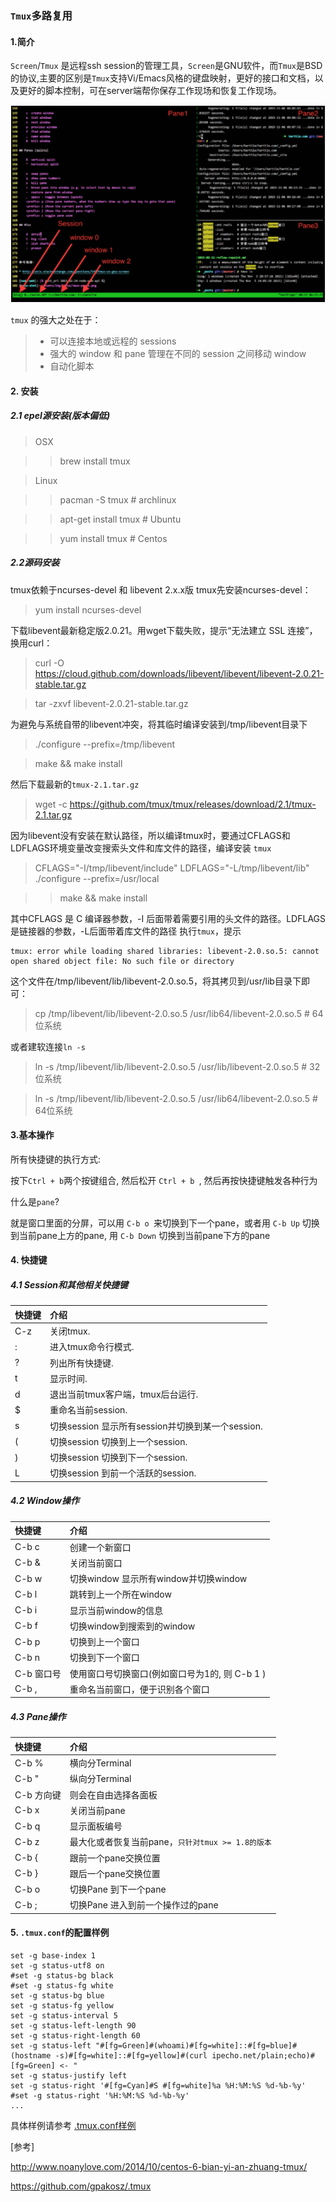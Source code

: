 ### `Tmux`多路复用

#### 1.简介
`Screen`/`Tmux` 是远程ssh session的管理工具，`Screen`是GNU软件，而`Tmux`是BSD的协议,主要的区别是`Tmux`支持Vi/Emacs风格的键盘映射，更好的接口和文档，以及更好的脚本控制，可在server端帮你保存工作现场和恢复工作现场。

![Tmux](./images/tmux.png)

`tmux` 的强大之处在于：

>- 可以连接本地或远程的 sessions
>- 强大的 window 和 pane 管理在不同的 session 之间移动 window
>- 自动化脚本

#### 2. 安装

##### 2.1 epel源安装(版本偏低)

> OSX

>> brew install tmux

> Linux

>> pacman -S tmux          # archlinux

>> apt-get install tmux    # Ubuntu

>> yum install tmux        # Centos

##### 2.2源码安装

tmux依赖于ncurses-devel 和 libevent 2.x.x版
tmux先安装ncurses-devel：

>yum install ncurses-devel

下载libevent最新稳定版2.0.21。用wget下载失败，提示“无法建立 SSL 连接”，换用curl：

>curl -O https://cloud.github.com/downloads/libevent/libevent/libevent-2.0.21-stable.tar.gz

>tar -zxvf libevent-2.0.21-stable.tar.gz

为避免与系统自带的libevent冲突，将其临时编译安装到/tmp/libevent目录下

>./configure --prefix=/tmp/libevent

>make && make install

然后下载最新的`tmux-2.1.tar.gz`

>wget -c https://github.com/tmux/tmux/releases/download/2.1/tmux-2.1.tar.gz

因为libevent没有安装在默认路径，所以编译tmux时，要通过CFLAGS和LDFLAGS环境变量改变搜索头文件和库文件的路径，编译安装 `tmux`

>CFLAGS="-I/tmp/libevent/include" LDFLAGS="-L/tmp/libevent/lib" ./configure --prefix=/usr/local

>>make && make install

其中CFLAGS 是 C 编译器参数，-I 后面带着需要引用的头文件的路径。LDFLAGS 是链接器的参数，-L后面带着库文件的路径
执行`tmux`，提示
```
tmux: error while loading shared libraries: libevent-2.0.so.5: cannot open shared object file: No such file or directory
```
这个文件在/tmp/libevent/lib/libevent-2.0.so.5，将其拷贝到/usr/lib目录下即可：

>cp /tmp/libevent/lib/libevent-2.0.so.5 /usr/lib64/libevent-2.0.so.5 # 64位系统

或者建软连接`ln -s`

>ln -s /tmp/libevent/lib/libevent-2.0.so.5 /usr/lib/libevent-2.0.so.5     # 32位系统

>ln -s /tmp/libevent/lib/libevent-2.0.so.5 /usr/lib64/libevent-2.0.so.5   # 64位系统


#### 3.基本操作

所有快捷键的执行方式:

按下` Ctrl + b `两个按键组合, 然后松开 `Ctrl + b `, 然后再按快捷键触发各种行为

什么是`pane`?

就是窗口里面的分屏，可以用 `C-b o `来切换到下一个pane，或者用 `C-b Up` 切换到当前pane上方的pane, 用 `C-b Down` 切换到当前pane下方的pane


#### 4. 快捷键

##### 4.1 Session和其他相关快捷键

|快捷键|介绍|
|:---------|:---------|
|C-z |关闭tmux.|
|:   |进入tmux命令行模式.|
|?   |列出所有快捷键.|
|t   |显示时间.|
|d   |退出当前tmux客户端，tmux后台运行.|
|$   |重命名当前session.|
|s   |切换session 显示所有session并切换到某一个session.|
|(   |切换session 切换到上一个session.|
|)   |切换session 切换到下一个session.|
|L   |切换session 到前一个活跃的session.|

##### 4.2 Window操作

|快捷键|介绍|
|:---------|:---------|
|C-b c  |创建一个新窗口|
|C-b &  |关闭当前窗口|
|C-b w  |切换window 显示所有window并切换window|
|C-b l	|跳转到上一个所在window|
|C-b i	|显示当前window的信息|
|C-b f	|切换window到搜索到的window|
|C-b p  |切换到上一个窗口|
|C-b n  |切换到下一个窗口|
|C-b 窗口号  |使用窗口号切换窗口(例如窗口号为1的, 则 C-b 1 )|
|C-b ,  |重命名当前窗口，便于识别各个窗口|

##### 4.3 Pane操作

|快捷键|介绍|
|:---------|:---------|
|C-b %       |横向分Terminal|
|C-b "       |纵向分Terminal|
|C-b 方向键  |则会在自由选择各面板|
|C-b x       |关闭当前pane|
|C-b q       |显示面板编号|
|C-b z	     |最大化或者恢复当前pane，`只针对tmux >= 1.8的版本`|
|C-b {	     |跟前一个pane交换位置|
|C-b }	     |跟后一个pane交换位置|
|C-b o	     |切换Pane 到下一个pane|
|C-b ;	     |切换Pane 进入到前一个操作过的pane|


#### 5. `.tmux.conf`的配置样例
```
set -g base-index 1
set -g status-utf8 on
#set -g status-bg black
#set -g status-fg white
set -g status-bg blue
set -g status-fg yellow
set -g status-interval 5
set -g status-left-length 90
set -g status-right-length 60
set -g status-left "#[fg=Green]#(whoami)#[fg=white]::#[fg=blue]#(hostname -s)#[fg=white]::#[fg=yellow]#(curl ipecho.net/plain;echo)#[fg=Green] <- "
set -g status-justify left
set -g status-right '#[fg=Cyan]#S #[fg=white]%a %H:%M:%S %d-%b-%y'
#set -g status-right '%H:%M:%S %d-%b-%y'
...
```
具体样例请参考 [.tmux.conf样例](https://github.com/wenzhucjy/my_files/Tmux/.tmux.conf)

[参考]

http://www.noanylove.com/2014/10/centos-6-bian-yi-an-zhuang-tmux/

https://github.com/gpakosz/.tmux
